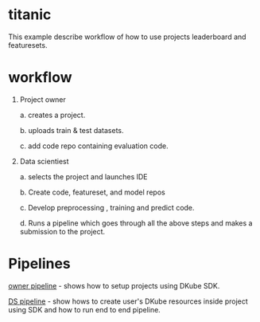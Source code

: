 # titanic

This example describe workflow of how to use projects leaderboard and featuresets.

# workflow

1. Project owner

    a. creates a project.

    b. uploads train & test datasets. 

    c. add code repo containing evaluation code. 

2. Data scientiest

    a. selects the project and launches IDE

    b. Create code, featureset, and model repos

    c. Develop preprocessing , training and predict code.

    d. Runs a pipeline which goes through all the above steps and makes a submission to the project.


# Pipelines
[owner pipeline](owner/pipeline.ipynb) - shows how to setup projects using DKube SDK.

[DS pipeline](pipeline.ipynb) - show hows to create user's DKube resources inside project using SDK and how to run end to end pipeline.



